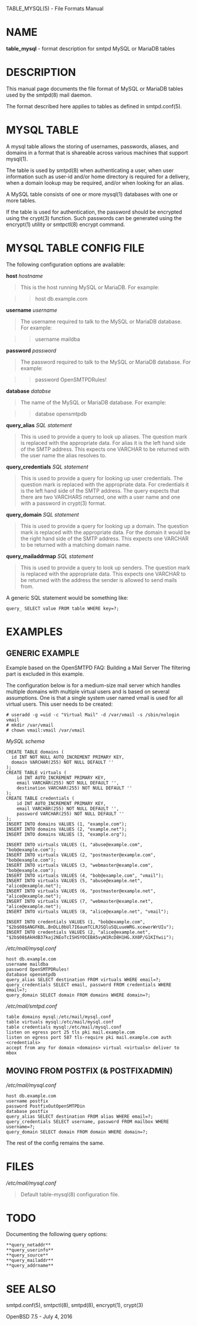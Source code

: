 TABLE\_MYSQL(5) - File Formats Manual

# NAME

**table\_mysql** - format description for smtpd MySQL or MariaDB tables

# DESCRIPTION

This manual page documents the file format of MySQL or MariaDB tables used
by the
smtpd(8)
mail daemon.

The format described here applies to tables as defined in
smtpd.conf(5).

# MYSQL TABLE

A mysql table allows the storing of usernames, passwords, aliases, and domains
in a format that is shareable across various machines that support
mysql(1).

The table is used by
smtpd(8)
when authenticating a user, when user information such as user-id and/or
home directory is required for a delivery, when a domain lookup may be required,
and/or when looking for an alias.

A MySQL table consists of one or more
mysql(1)
databases with one or more tables.

If the table is used for authentication, the password should be
encrypted using the
crypt(3)
function. Such passwords can be generated using the
encrypt(1)
utility or
smtpctl(8)
encrypt command.

# MYSQL TABLE CONFIG FILE

The following configuration options are available:

**host**
*hostname*

> This is the host running MySQL or MariaDB.
> For example:

> > host db.example.com

**username**
*username*

> The username required to talk to the MySQL or MariaDB database.
> For example:

> > username maildba

**password**
*password*

> The password required to talk to the MySQL or MariaDB database.
> For example:

> > password OpenSMTPDRules!

**database**
*databse*

> The name of the MySQL or MariaDB database.
> For example:

> > databse opensmtpdb

**query\_alias**
*SQL statement*

> This is used to provide a query to look up aliases. The question mark
> is replaced with the appropriate data. For alias it is the left hand side of
> the SMTP address. This expects one VARCHAR to be returned with the user name
> the alias resolves to.

**query\_credentials**
*SQL statement*

> This is used to provide a query for looking up user credentials. The question
> mark is replaced with the appropriate data. For credentials it is the left
> hand side of the SMTP address. The query expects that there are two VARCHARS
> returned, one with a user name and one with a password in
> crypt(3)
> format.

**query\_domain**
*SQL statement*

> This is used to provide a query for looking up a domain. The question mark
> is replaced with the appropriate data. For the domain it would be the
> right hand side of the SMTP address. This expects one VARCHAR to be returned
> with a matching domain name.

**query\_mailaddrmap**
*SQL statement*

> This is used to provide a query to look up senders. The question mark
> is replaced with the appropriate data. This expects one VARCHAR to be
> returned with the address the sender is allowed to send mails from.

A generic SQL statement would be something like:

	query_ SELECT value FROM table WHERE key=?;

# EXAMPLES

## GENERIC EXAMPLE

Example based on the OpenSMTPD FAQ: Building a Mail Server
The filtering part is excluded in this example.

The configuration below is for a medium-size mail server which handles
multiple domains with multiple virtual users and is based on several
assumptions. One is that a single system user named vmail is used for all
virtual users. This user needs to be created:

	# useradd -g =uid -c "Virtual Mail" -d /var/vmail -s /sbin/nologin vmail
	# mkdir /var/vmail
	# chown vmail:vmail /var/vmail

*MySQL schema*

	CREATE TABLE domains (
	  id INT NOT NULL AUTO_INCREMENT PRIMARY KEY,
	  domain VARCHAR(255) NOT NULL DEFAULT ''
	);
	CREATE TABLE virtuals (
	    id INT AUTO_INCREMENT PRIMARY KEY,
	    email VARCHAR(255) NOT NULL DEFAULT '',
	    destination VARCHAR(255) NOT NULL DEFAULT ''
	);
	CREATE TABLE credentials (
	    id INT AUTO_INCREMENT PRIMARY KEY,
	    email VARCHAR(255) NOT NULL DEFAULT '',
	    password VARCHAR(255) NOT NULL DEFAULT ''
	);
	INSERT INTO domains VALUES (1, "example.com");
	INSERT INTO domains VALUES (2, "example.net");
	INSERT INTO domains VALUES (3, "example.org");
	
	INSERT INTO virtuals VALUES (1, "abuse@example.com", "bob@example.com");
	INSERT INTO virtuals VALUES (2, "postmaster@example.com", "bob@example.com");
	INSERT INTO virtuals VALUES (3, "webmaster@example.com", "bob@example.com");
	INSERT INTO virtuals VALUES (4, "bob@example.com", "vmail");
	INSERT INTO virtuals VALUES (5, "abuse@example.net", "alice@example.net");
	INSERT INTO virtuals VALUES (6, "postmaster@example.net", "alice@example.net");
	INSERT INTO virtuals VALUES (7, "webmaster@example.net", "alice@example.net");
	INSERT INTO virtuals VALUES (8, "alice@example.net", "vmail");
	
	INSERT INTO credentials VALUES (1, "bob@example.com", "$2b$08$ANGFKBL.BnDLL0bUl7I6aumTCLRJSQluSQLuueWRG.xceworWrUIu");
	INSERT INTO credentials VALUES (2, "alice@example.net", "$2b$08$AkHdB37kaj2NEoTcISHSYOCEBA5vyW1RcD8H1HG.XX0P/G1KIYwii");

*/etc/mail/mysql.conf*

	host db.example.com
	username maildba
	password OpenSMTPDRules!
	database opensmtpdb
	query_alias SELECT destination FROM virtuals WHERE email=?;
	query_credentials SELECT email, password FROM credentials WHERE email=?;
	query_domain SELECT domain FROM domains WHERE domain=?;

*/etc/mail/smtpd.conf*

	table domains mysql:/etc/mail/mysql.conf
	table virtuals mysql:/etc/mail/mysql.conf
	table credentials mysql:/etc/mail/mysql.conf
	listen on egress port 25 tls pki mail.example.com
	listen on egress port 587 tls-require pki mail.example.com auth <credentials>
	accept from any for domain <domains> virtual <virtuals> deliver to mbox

## MOVING FROM POSTFIX (& POSTFIXADMIN)

*/etc/mail/mysql.conf*

	host db.example.com
	username postfix
	password PostfixOutOpenSMTPDin
	database postfix
	query_alias SELECT destination FROM alias WHERE email=?;
	query_credentials SELECT username, password FROM mailbox WHERE username=?;
	query_domain SELECT domain FROM domain WHERE domain=?;

The rest of the config remains the same.

# FILES

*/etc/mail/mysql.conf*

> Default
> table-mysql(8)
> configuration file.

# TODO

Documenting the following query options:

	**query_netaddr**
	**query_userinfo**
	**query_source**
	**query_mailaddr**
	**query_addrname**

# SEE ALSO

smtpd.conf(5),
smtpctl(8),
smtpd(8),
encrypt(1),
crypt(3)

OpenBSD 7.5 - July 4, 2016
